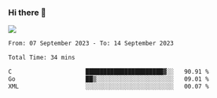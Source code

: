 ### Hi there 👋️

![](https://komarev.com/ghpvc/?username=Loner1024)

<!--START_SECTION:waka-->

```txt
From: 07 September 2023 - To: 14 September 2023

Total Time: 34 mins

C                     ██████████████████████▓░░   90.91 %
Go                    ██▒░░░░░░░░░░░░░░░░░░░░░░   09.01 %
XML                   ░░░░░░░░░░░░░░░░░░░░░░░░░   00.07 %
```

<!--END_SECTION:waka-->



